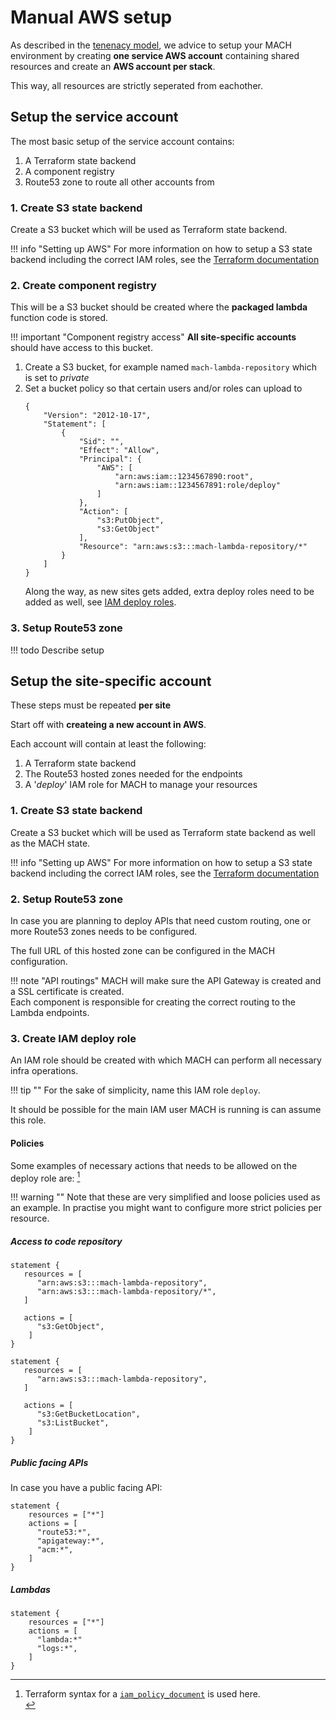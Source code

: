 # Manual AWS setup

As described in the [tenenacy model](../guidance/tenancy.md#aws-tenancy), we advice to setup your MACH environment by creating **one service AWS account** containing shared resources and create an **AWS account per stack**.

This way, all resources are strictly seperated from eachother.


## Setup the service account

The most basic setup of the service account contains:

1. A Terraform state backend
2. A component registry
3. Route53 zone to route all other accounts from

### 1. Create S3 state backend
Create a S3 bucket which will be used as Terraform state backend.

!!! info "Setting up AWS"
    For more information on how to setup a S3 state backend including the correct IAM roles, see the [Terraform documentation](https://www.terraform.io/docs/backends/types/s3.html#s3-bucket-permissions)


### 2. Create component registry

This will be a S3 bucket should be created where the **packaged lambda** function code is stored.


!!! important "Component registry access"
      **All site-specific accounts** should have access to this bucket.

1. Create a S3 bucket, for example named `mach-lambda-repository` which is set to *private*
2. Set a bucket policy so that certain users and/or roles can upload to
   ```
   {
       "Version": "2012-10-17",
       "Statement": [
           {
               "Sid": "",
               "Effect": "Allow",
               "Principal": {
                   "AWS": [
                       "arn:aws:iam::1234567890:root",
                       "arn:aws:iam::1234567891:role/deploy"
                   ]
               },
               "Action": [
                   "s3:PutObject",
                   "s3:GetObject"
               ],
               "Resource": "arn:aws:s3:::mach-lambda-repository/*"
           }
       ]
   }
   ```
   Along the way, as new sites gets added, extra deploy roles need to be added as well, see [IAM deploy roles](#iam-deploy-role).


### 3. Setup Route53 zone

!!! todo
    Describe setup

## Setup the site-specific account

These steps must be repeated **per site**

Start off with **createing a new account in AWS**.

Each account will contain at least the following:

1. A Terraform state backend
2. The Route53 hosted zones needed for the endpoints
3. A '*deploy*' IAM role for MACH to manage your resources

### 1. Create S3 state backend
Create a S3 bucket which will be used as Terraform state backend as well as the MACH state.

!!! info "Setting up AWS"
    For more information on how to setup a S3 state backend including the correct IAM roles, see the [Terraform documentation](https://www.terraform.io/docs/backends/types/s3.html#s3-bucket-permissions)

### 2. Setup Route53 zone

In case you are planning to deploy APIs that need custom routing, one or more Route53 zones needs to be configured.

The full URL of this hosted zone can be configured in the MACH configuration.

!!! note "API routings"
    MACH will make sure the API Gateway is created and a SSL certificate is created.<br>
    Each component is responsible for creating the correct routing to the Lambda endpoints.

### 3. Create IAM deploy role

An IAM role should be created with which MACH can perform all necessary infra operations.

!!! tip ""
    For the sake of simplicity, name this IAM role `deploy`.

It should be possible for the main IAM user MACH is running is can assume this role.

#### Policies
Some examples of necessary actions that needs to be allowed on the deploy role are: [^1]

!!! warning ""
    Note that these are very simplified and loose policies used as an example. 
    In practise you might want to configure more strict policies per resource.

##### Access to code repository
```
statement {
   resources = [
      "arn:aws:s3:::mach-lambda-repository",
      "arn:aws:s3:::mach-lambda-repository/*",
   ]

   actions = [
      "s3:GetObject",
    ]
}

statement {
   resources = [
      "arn:aws:s3:::mach-lambda-repository",
   ]

   actions = [
      "s3:GetBucketLocation",
      "s3:ListBucket",
    ]
}
```

##### Public facing APIs

In case you have a public facing API:

```
statement {
    resources = ["*"]
    actions = [
      "route53:*",
      "apigateway:*",
      "acm:*",
    ]
}
```

##### Lambdas

```
statement {
    resources = ["*"]
    actions = [
      "lambda:*"
      "logs:*",
    ]
}
```

[^1]: Terraform syntax for a [`iam_policy_document`](https://registry.terraform.io/providers/hashicorp/aws/latest/docs/data-sources/iam_policy_document) is used here.<br>